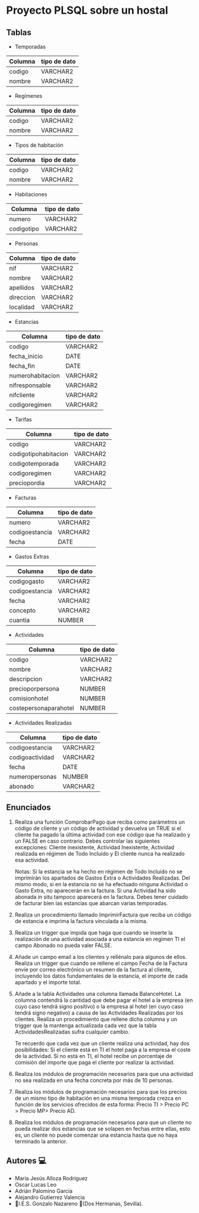 # Proyecto PLSQL sobre un hostal

## Tablas

- Temporadas

| Columna | tipo de dato |
| --- | --- |
| codigo | VARCHAR2 |
| nombre | VARCHAR2 |

- Regímenes

| Columna | tipo de dato |
| --- | --- |
| codigo | VARCHAR2 |
| nombre | VARCHAR2 |

- Tipos de habitación

| Columna | tipo de dato |
| --- | --- |
| codigo | VARCHAR2 |
| nombre | VARCHAR2 |

- Habitaciones

| Columna | tipo de dato |
| --- | --- |
| numero | VARCHAR2 |
| codigotipo | VARCHAR2 |

- Personas

| Columna | tipo de dato |
| --- | --- |
| nif | VARCHAR2 |
| nombre | VARCHAR2 |
| apellidos | VARCHAR2 |
| direccion | VARCHAR2 |
| localidad | VARCHAR2 |

- Estancias

| Columna | tipo de dato |
| --- | --- |
| codigo | VARCHAR2 |
| fecha_inicio | DATE |
| fecha_fin | DATE |
| numerohabitacion | VARCHAR2 |
| nifresponsable | VARCHAR2 |
| nifcliente | VARCHAR2 |
| codigoregimen | VARCHAR2 |

- Tarifas

| Columna | tipo de dato |
| --- | --- |
| codigo | VARCHAR2 |
| codigotipohabitacion | VARCHAR2 |
| codigotemporada | VARCHAR2 |
| codigoregimen | VARCHAR2 |
| preciopordia | VARCHAR2 |

- Facturas

| Columna | tipo de dato |
| --- | --- |
| numero | VARCHAR2 |
| codigoestancia | VARCHAR2 |
| fecha | DATE |

- Gastos Extras

| Columna | tipo de dato |
| --- | --- |
| codigogasto | VARCHAR2 |
| codigoestancia | VARCHAR2 |
| fecha | VARCHAR2 |
| concepto | VARCHAR2 |
| cuantia | NUMBER |

- Actividades

| Columna | tipo de dato |
| --- | --- |
| codigo | VARCHAR2 |
| nombre | VARCHAR2 |
| descripcion | VARCHAR2 |
| precioporpersona | NUMBER |
| comisionhotel | NUMBER |
| costepersonaparahotel | NUMBER |

- Actividades Realizadas

| Columna | tipo de dato |
| --- | --- |
| codigoestancia | VARCHAR2 |
| codigoactividad | VARCHAR2 |
| fecha | DATE |
| numeropersonas | NUMBER |
| abonado | VARCHAR2 |

## Enunciados

1. Realiza una función ComprobarPago que reciba como parámetros un código de cliente y un código de actividad y devuelva un TRUE si el cliente ha pagado la última actividad con ese código que ha realizado y un FALSE en caso contrario. Debes controlar las siguientes excepciones: Cliente inexistente, Actividad Inexistente, Actividad realizada en régimen de Todo Incluido y El cliente nunca ha realizado esa actividad.

    Notas: Si la estancia se ha hecho en régimen de Todo Incluido no se imprimirán los apartados de Gastos Extra o
    Actividades Realizadas. Del mismo modo, si en la estancia no se ha efectuado ninguna Actividad o Gasto Extra, no
    aparecerán en la factura.
    Si una Actividad ha sido abonada in situ tampoco aparecerá en la factura.
    Debes tener cuidado de facturar bien las estancias que abarcan varias temporadas.

2. Realiza un procedimiento llamado ImprimirFactura que reciba un código de estancia e imprima la factura vinculada a la misma. 

3. Realiza un trigger que impida que haga que cuando se inserte la realización de una actividad asociada a una estancia en regimen TI el campo Abonado no pueda valer FALSE.

4. Añade un campo email a los clientes y rellénalo para algunos de ellos. Realiza un trigger que cuando se rellene el campo Fecha de la Factura envíe por correo electrónico un resumen de la factura al cliente, incluyendo los datos fundamentales de la estancia, el importe de cada apartado y el importe total.

5. Añade a la tabla Actividades una columna llamada BalanceHotel. La columna contendrá la cantidad que debe pagar el hotel a la empresa (en cuyo caso tendrá signo positivo) o la empresa al hotel (en cuyo caso tendrá signo negativo) a causa de las Actividades Realizadas por los clientes. Realiza un procedimiento que rellene dicha columna y un trigger que la mantenga actualizada cada vez que la tabla ActividadesRealizadas sufra cualquier cambio.

    Te recuerdo que cada vez que un cliente realiza una actividad, hay dos posibilidades: Si el cliente está en TI el hotel paga a la empresa el coste de la actividad. Si no está en TI, el hotel recibe un porcentaje de comisión del importe que paga el cliente por realizar la actividad.

6. Realiza los módulos de programación necesarios para que una actividad no sea realizada en una fecha concreta por más de 10 personas.

7. Realiza los módulos de programación necesarios para que los precios de un mismo tipo de habitación en una misma temporada crezca en función de los servicios ofrecidos de esta forma: Precio TI > Precio PC > Precio MP> Precio AD.

8. Realiza los módulos de programación necesarios para que un cliente no pueda realizar dos estancias que se solapen en fechas entre ellas, esto es, un cliente no puede comenzar una estancia hasta que no haya terminado la anterior.

## Autores :computer:
* María Jesús Alloza Rodríguez
* Oscar Lucas Leo
* Adrián Palomino García
* Alejandro Gutierrez Valencia
* :school:I.E.S. Gonzalo Nazareno :round_pushpin:(Dos Hermanas, Sevilla).